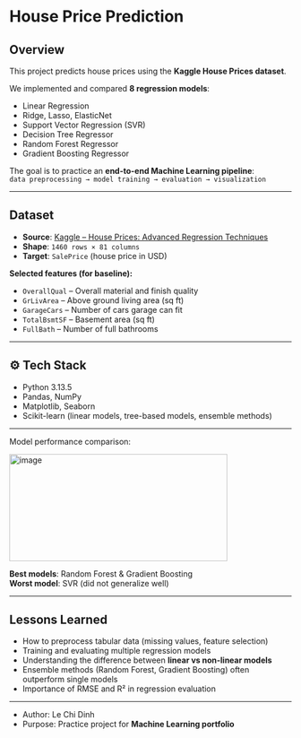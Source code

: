 # House Price Prediction

## Overview
This project predicts house prices using the **Kaggle House Prices dataset**.  

We implemented and compared **8 regression models**:
- Linear Regression
- Ridge, Lasso, ElasticNet
- Support Vector Regression (SVR)
- Decision Tree Regressor
- Random Forest Regressor
- Gradient Boosting Regressor

The goal is to practice an **end-to-end Machine Learning pipeline**:  
`data preprocessing → model training → evaluation → visualization`

---

## Dataset
- **Source**: [Kaggle – House Prices: Advanced Regression Techniques](https://www.kaggle.com/c/house-prices-advanced-regression-techniques)  
- **Shape**: `1460 rows × 81 columns`  
- **Target**: `SalePrice` (house price in USD)  

**Selected features (for baseline):**
- `OverallQual` – Overall material and finish quality  
- `GrLivArea` – Above ground living area (sq ft)  
- `GarageCars` – Number of cars garage can fit  
- `TotalBsmtSF` – Basement area (sq ft)  
- `FullBath` – Number of full bathrooms  

---

## ⚙️ Tech Stack
- Python 3.13.5
- Pandas, NumPy  
- Matplotlib, Seaborn  
- Scikit-learn (linear models, tree-based models, ensemble methods)  

---

Model performance comparison:

<img width="389" height="191" alt="image" src="https://github.com/user-attachments/assets/959464bb-b90c-4530-af56-b906ef7c7be8" />

**Best models**: Random Forest & Gradient Boosting  
**Worst model**: SVR (did not generalize well)

---

## Lessons Learned
- How to preprocess tabular data (missing values, feature selection)  
- Training and evaluating multiple regression models  
- Understanding the difference between **linear vs non-linear models**  
- Ensemble methods (Random Forest, Gradient Boosting) often outperform single models  
- Importance of RMSE and R² in regression evaluation  

---

- Author: Le Chi Dinh
- Purpose: Practice project for **Machine Learning portfolio**
